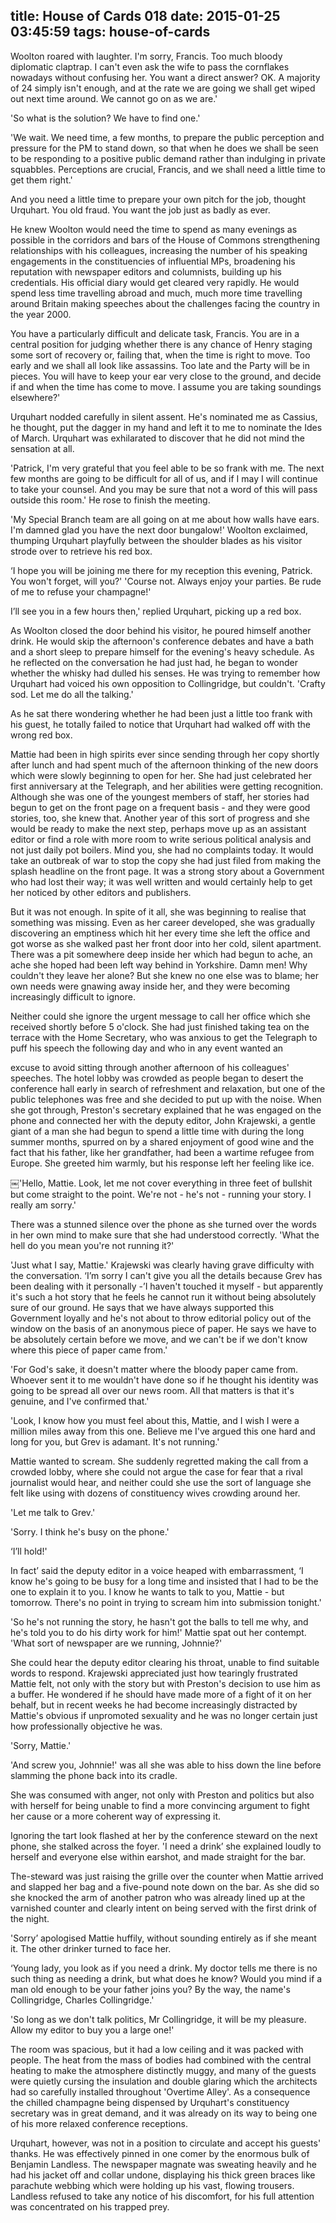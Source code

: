 title: House of Cards 018
date: 2015-01-25 03:45:59
tags: house-of-cards
---

Woolton roared with laughter. I'm sorry, Francis. Too much bloody diplomatic claptrap. I can't even ask the wife to pass the cornflakes nowadays without confusing her. You want a direct answer? OK. A majority of 24 simply isn't enough, and at the rate we are going we shall get wiped out next time around. We cannot go on as we are.'

'So what is the solution? We have to find one.'

'We wait. We need time, a few months, to prepare the public perception and pressure for the PM to stand down, so that when he does we shall be seen to be responding to a positive public demand rather than indulging in private squabbles. Perceptions are crucial, Francis, and we shall need a little time to get them right.'

And you need a little time to prepare your own pitch for the job, thought Urquhart. You old fraud. You want the job just as badly as ever.

He knew Woolton would need the time to spend as many evenings as possible in the corridors and bars of the House of Commons strengthening relationships with his colleagues, increasing the number of his speaking engagements in the constituencies of influential MPs, broadening his reputation with newspaper editors and columnists, building up his credentials. His official diary would get cleared very rapidly. He would spend less time travelling abroad and much, much more time travelling around Britain making speeches about the challenges facing the country in the year 2000.

You have a particularly difficult and delicate task, Francis. You are in a central position for judging whether there is any chance of Henry staging some sort of recovery or, failing that, when the time is right to move. Too early and we shall all look like assassins. Too late and the Party will be in pieces. You will have to keep your ear very close to the ground, and decide if and when the time has come to move. I assume you are taking soundings elsewhere?'

Urquhart nodded carefully in silent assent. He's nominated me as Cassius, he thought, put the dagger in my hand and left it to me to nominate the Ides of March. Urquhart was exhilarated to discover that he did not mind the sensation at all.

'Patrick, I'm very grateful that you feel able to be so frank with me. The next few months are going to be difficult for all of us, and if I may I will continue to take your counsel. And you may be sure that not a word of this will pass outside this room.' He rose to finish the meeting.

'My Special Branch team are all going on at me about how walls have ears. I'm damned glad you have the next door bungalow!' Woolton exclaimed, thumping Urquhart playfully between the shoulder blades as his visitor strode over to retrieve his red box.

‘I hope you will be joining me there for my reception this evening, Patrick. You won't forget, will you?' 'Course not. Always enjoy your parties. Be rude of me to refuse your champagne!'

I’ll see you in a few hours then,' replied Urquhart, picking up a red box.

As Woolton closed the door behind his visitor, he poured himself another drink. He would skip the afternoon's conference debates and have a bath and a short sleep to prepare himself for the evening's heavy schedule. As he reflected on the conversation he had just had, he began to wonder whether the whisky had dulled his senses. He was trying to remember how Urquhart had voiced his own opposition to Collingridge, but couldn't. 'Crafty sod. Let me do all the talking.'

As he sat there wondering whether he had been just a little too frank with his guest, he totally failed to notice that Urquhart had walked off with the wrong red box.

Mattie had been in high spirits ever since sending through her copy shortly after lunch and had spent much of the afternoon thinking of the new doors which were slowly beginning to open for her. She had just celebrated her first anniversary at the Telegraph, and her abilities were getting recognition. Although she was one of the youngest members of staff, her stories had begun to get on the front page on a frequent basis - and they were good stories, too, she knew that. Another year of this sort of progress and she would be ready to make the next step, perhaps move up as an assistant editor or find a role with more room to write serious political analysis and not just daily pot boilers. Mind you, she had no complaints today. It would take an outbreak of war to stop the copy she had just filed from making the splash headline on the front page. It was a strong story about a Government who had lost their way; it was well written and would certainly help to get her noticed by other editors and publishers.

But it was not enough. In spite of it all, she was beginning to realise that something was missing. Even as her career developed, she was gradually discovering an emptiness which hit her every time she left the office and got worse as she walked past her front door into her cold, silent apartment. There was a pit somewhere deep inside her which had begun to ache, an ache she hoped had been left way behind in Yorkshire. Damn men! Why couldn't they leave her alone? But she knew no one else was to blame; her own needs were gnawing away inside her, and they were becoming increasingly difficult to ignore.

Neither could she ignore the urgent message to call her office which she received shortly before 5 o'clock. She had just finished taking tea on the terrace with the Home Secretary, who was anxious to get the Telegraph to puff his speech the following day and who in any event wanted an

excuse to avoid sitting through another afternoon of his colleagues' speeches. The hotel lobby was crowded as people began to desert the conference hall early in search of refreshment and relaxation, but one of the public telephones was free and she decided to put up with the noise. When she got through, Preston's secretary explained that he was engaged on the phone and connected her with the deputy editor, John Krajewski, a gentle giant of a man she had begun to spend a little time with during the long summer months, spurred on by a shared enjoyment of good wine and the fact that his father, like her grandfather, had been a wartime refugee from Europe. She greeted him warmly, but his response left her feeling like ice.

￼'Hello, Mattie. Look, let me not cover everything in three feet of bullshit but come straight to the point. We're not - he's not - running your story. I really am sorry.'

There was a stunned silence over the phone as she turned over the words in her own mind to make sure that she had understood correctly. 'What the hell do you mean you're not running it?'

'Just what I say, Mattie.' Krajewski was clearly having grave difficulty with the conversation. ‘I’m sorry I can't give you all the details because Grev has been dealing with it personally -’I haven't touched it myself - but apparently it's such a hot story that he feels he cannot run it without being absolutely sure of our ground. He says that we have always supported this Government loyally and he's not about to throw editorial policy out of the window on the basis of an anonymous piece of paper. He says we have to be absolutely certain before we move, and we can't be if we don't know where this piece of paper came from.'

'For God's sake, it doesn't matter where the bloody paper came from. Whoever sent it to me wouldn't have done so if he thought his identity was going to be spread all over our news room. All that matters is that it's genuine, and I've confirmed that.'

'Look, I know how you must feel about this, Mattie, and I wish I were a million miles away from this one. Believe me I've argued this one hard and long for you, but Grev is adamant. It's not running.'

Mattie wanted to scream. She suddenly regretted making the call from a crowded lobby, where she could not argue the case for fear that a rival journalist would hear, and neither could she use the sort of language she felt like using with dozens of constituency wives crowding around her.

'Let me talk to Grev.'

'Sorry. I think he's busy on the phone.'

‘I’ll hold!'

In fact’ said the deputy editor in a voice heaped with embarrassment, ‘I know he's going to be busy for a long time and insisted that I had to be the one to explain it to you. I know he wants to talk to you, Mattie - but tomorrow. There's no point in trying to scream him into submission tonight.'

'So he's not running the story, he hasn't got the balls to tell me why, and he's told you to do his dirty work for him!' Mattie spat out her contempt. 'What sort of newspaper are we running, Johnnie?'

She could hear the deputy editor clearing his throat, unable to find suitable words to respond. Krajewski appreciated just how tearingly frustrated Mattie felt, not only with the story but with Preston's decision to use him as a buffer. He wondered if he should have made more of a fight of it on her behalf, but in recent weeks he had become increasingly distracted by Mattie's obvious if unpromoted sexuality and he was no longer certain just how professionally objective he was.

'Sorry, Mattie.'

'And screw you, Johnnie!' was all she was able to hiss down the line before slamming the phone back into its cradle.

She was consumed with anger, not only with Preston and politics but also with herself for being unable to find a more convincing argument to fight her cause or a more coherent way of expressing it.

Ignoring the tart look flashed at her by the conference steward on the next phone, she stalked across the foyer. 'I need a drink’ she explained loudly to herself and everyone else within earshot, and made straight for the bar.

The-steward was just raising the grille over the counter when Mattie arrived and slapped her bag and a five-pound note down on the bar. As she did so she knocked the arm of another patron who was already lined up at the varnished counter and clearly intent on being served with the first drink of the night.

'Sorry’ apologised Mattie huffily, without sounding entirely as if she meant it. The other drinker turned to face her.

‘Young lady, you look as if you need a drink. My doctor tells me there is no such thing as needing a drink, but what does he know? Would you mind if a man old enough to be your father joins you? By the way, the name's Collingridge, Charles Collingridge.'

'So long as we don't talk politics, Mr Collingridge, it will be my pleasure. Allow my editor to buy you a large one!'

The room was spacious, but it had a low ceiling and it was packed with people. The heat from the mass of bodies had combined with the central heating to make the atmosphere distinctly muggy, and many of the guests were quietly cursing the insulation and double glaring which the architects had so carefully installed throughout 'Overtime Alley'. As a consequence the chilled champagne being dispensed by Urquhart's constituency secretary was in great demand, and it was already on its way to being one of his more relaxed conference receptions.

Urquhart, however, was not in a position to circulate and accept his guests' thanks. He was effectively pinned in one comer by the enormous bulk of Benjamin Landless. The newspaper magnate was sweating heavily and he had his jacket off and collar undone, displaying his thick green braces like parachute webbing which were holding up his vast, flowing trousers. Landless refused to take any notice of his discomfort, for his full attention was concentrated on his trapped prey.

